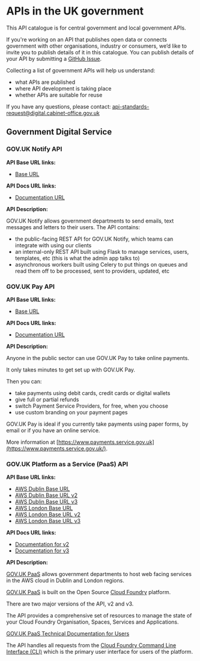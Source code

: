 # APIs in the UK government

This API catalogue is for central government and local government APIs.

If you're working on an API that publishes open data or connects government with other organisations, industry or consumers, we’d like to invite you to publish details of it in this catalogue. You can publish details of your API by submitting a [GitHub Issue](https://github.com/alphagov/api-catalogue/issues).

Collecting a list of government APIs will help us understand:

* what APIs are published
* where API development is taking place
* whether APIs are suitable for reuse

If you have any questions, please contact: <api-standards-request@digital.cabinet-office.gov.uk>

## Government Digital Service

### GOV.UK Notify API

**API Base URL links:**

 - [Base URL](https://api.notifications.service.gov.uk)

**API Docs URL links:**

 - [Documentation URL](https://www.notifications.service.gov.uk/documentation)

**API Description:**

GOV.UK Notify allows government departments to send emails, text messages and letters to their users. The API contains:

- the public-facing REST API for GOV.UK Notify, which teams can integrate with using our clients
- an internal-only REST API built using Flask to manage services, users, templates, etc (this is what the admin app talks to)
- asynchronous workers built using Celery to put things on queues and read them off to be processed, sent to providers, updated, etc

### GOV.UK Pay API

**API Base URL links:**

 - [Base URL](https://publicapi.payments.service.gov.uk)

**API Docs URL links:**

 - [Documentation URL](https://docs.payments.service.gov.uk/api_reference/#api-reference)

**API Description:**

Anyone in the public sector can use GOV.UK Pay to take online payments.

It only takes minutes to get set up with GOV.UK Pay.

Then you can:

- take payments using debit cards, credit cards or digital wallets
- give full or partial refunds
- switch Payment Service Providers, for free, when you choose
- use custom branding on your payment pages

GOV.UK Pay is ideal if you currently take payments using paper forms, by email or if you have an online service.

More information at [https://www.payments.service.gov.uk](https://www.payments.service.gov.uk/).

### GOV.UK Platform as a Service (PaaS) API

**API Base URL links:**

- [AWS Dublin Base URL](https://api.cloud.service.gov.uk)
- [AWS Dublin Base URL v2](https://api.cloud.service.gov.uk/v2)
- [AWS Dublin Base URL v3](https://api.cloud.service.gov.uk/v3)
- [AWS London Base URL](https://api.london.cloud.service.gov.uk)
- [AWS London Base URL v2](https://api.london.cloud.service.gov.uk/v2)
- [AWS London Base URL v3](https://api.london.cloud.service.gov.uk/v3)

**API Docs URL links:**

- [Documentation for v2](https://apidocs.cloudfoundry.org/12.0.0/)
- [Documentation for v3](http://v3-apidocs.cloudfoundry.org/version/3.74.0/)

**API Description:**

[GOV.UK PaaS](https://www.cloud.service.gov.uk/) allows government departments to host web facing services in the AWS cloud in Dublin and London regions.

[GOV.UK PaaS](https://www.cloud.service.gov.uk/) is built on the Open Source [Cloud Foundry](https://www.cloudfoundry.org/) platform.

There are two major versions of the API, v2 and v3.

The API provides a comprehensive set of resources to manage the state of your Cloud Foundry Organisation, Spaces, Services and Applications.

[GOV.UK PaaS Technical Documentation for Users](https://docs.cloud.service.gov.uk/)

The  API  handles all requests from the [Cloud Foundry Command Line Interface (CLI)](https://docs.cloudfoundry.org/cf-cli/) which is the primary user interface for users of the platform.
